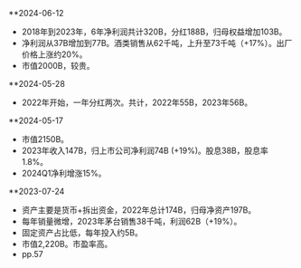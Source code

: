**2024-06-12
* 2018年到2023年，6年净利润共计320B，分红188B，归母权益增加103B。
* 净利润从37B增加到77B。酒类销售从62千吨，上升至73千吨（+17%）。出厂价格上涨约20%。
* 市值2000B，较贵。

**2024-05-28
* 2022年开始，一年分红两次。共计，2022年55B，2023年56B。

**2024-05-17
* 市值2150B。
* 2023年收入147B，归上市公司净利润74B (+19%)。股息38B，股息率1.8%。
* 2024Q1净利增涨15%。

**2023-07-24
* 资产主要是货币+拆出资金，2022年总计174B，归母净资产197B。
* 每年销量微增，2023年茅台销售38千吨，利润62B（+19%）。
* 固定资产占比低，每年投入约5B。
* 市值2,220B。市盈率高。
* pp.57